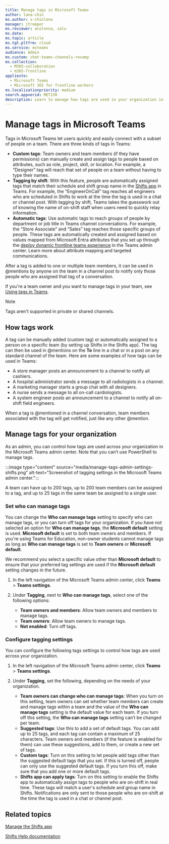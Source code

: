 ```yaml
---
title: Manage tags in Microsoft Teams
author: lana-chin
ms.author: v-chinlana
manager: jtremper
ms.reviewer: acolonna, salu
ms.date: 
ms.topic: article
ms.tgt.pltfrm: cloud
ms.service: msteams
audience: Admin
ms.custom: chat-teams-channels-revamp
ms.collection: 
  - M365-collaboration
  - m365-frontline
appliesto: 
  - Microsoft Teams
  - Microsoft 365 for frontline workers
ms.localizationpriority: medium
search.appverid: MET150
description: Learn to manage how tags are used in your organization in Microsoft Teams.
---
```


# Manage tags in Microsoft Teams

Tags in Microsoft Teams let users quickly and easily connect with a subset of people on a team. There are three kinds of tags in Teams:

- **Custom tags**: Team owners and team members (if they have permissions) can manually create and assign tags to people based on attributes, such as role, project, skill, or location. For example, a “Designer” tag will reach that set of people on a team without having to type their names.
- **Tagging by shift**: With this feature, people are automatically assigned tags that match their schedule and shift group name in the [Shifts app](https://support.microsoft.com/office/get-started-in-shifts-5f3e30d8-1821-4904-be26-c3cd25a497d6) in Teams. For example, the “EngineerOnCall” tag reaches all engineers who are scheduled in Shifts to work at the time the tag is used in a chat or channel post. With tagging by shift, Teams takes the guesswork out of knowing the name of on-shift staff when users need to quickly relay information.
- **Automatic tags**: Use automatic tags to reach groups of people by department or job title in Teams channel conversations. For example, the “Store Associate” and “Sales” tag reaches those specific groups of people. These tags are automatically created and assigned based on values mapped from Microsoft Entra attributes that you set up through the [deploy dynamic frontline teams experience](/microsoft-365/frontline/deploy-dynamic-teams-at-scale) in the Teams admin center. Learn more about attribute mapping and targeted communications.

After a tag is added to one or multiple team members, it can be used in @mentions by anyone on the team in a channel post to notify only those people who are assigned that tag of a conversation.

If you're a team owner and you want to manage tags in your team, see [Using tags in Teams](https://support.office.com/article/using-tags-in-teams-667bd56f-32b8-4118-9a0b-56807c96d91e).

> [!NOTE]
> Tags aren't supported in private or shared channels.

## How tags work

A tag can be manually added (custom tag) or automatically assigned to a person on a specific team (by setting up Shifts in the Shifts app). The tag can then be used in @mentions on the **To** line in a chat or in a post on any standard channel of the team. Here are some examples of how tags can be used in Teams:

- A store manager posts an announcement to a channel to notify all cashiers.
- A hospital administrator sends a message to all radiologists in a channel.
- A marketing manager starts a group chat with all designers.
- A nurse sends a message to all on-call cardiologists.
- A system engineer posts an announcement to a channel to notify all on-shift field engineers.

When a tag is @mentioned in a channel conversation, team members associated with the tag will get notified, just like any other @mention.

## Manage tags for your organization

As an admin, you can control how tags are used across your organization in the Microsoft Teams admin center. Note that you can’t use PowerShell to manage tags.

:::image type="content" source="media/manage-tags-admin-settings-shifts.png" alt-text="Screenshot of tagging settings in the Microsoft Teams admin center.":::

A team can have up to 200 tags, up to 200 team members can be assigned to a tag, and up to 25 tags in the same team be assigned to a single user.

### Set who can manage tags

You can change the **Who can manage tags** setting to specify who can manage tags, or you can turn off tags for your organization. If you have not selected an option for **Who can manage tags**, the **Microsoft default** setting is used. **Microsoft default** is set to both team owners and members. If you're using Teams for Education, non-owner students cannot manage tags as long as **Who can manage tags** is set to **Team owners** or **Microsoft default**.

We recommend you select a specific value other than **Microsoft default** to ensure that your preferred tag settings are used if the **Microsoft default** setting changes in the future.

1. In the left navigation of the Microsoft Teams admin center, click **Teams** \> **Teams settings**.

2. Under **Tagging**, next to **Who can manage tags**, select one of the following options:

    - **Team owners and members**: Allow team owners and members to manage tags.
    - **Team owners**: Allow team owners to manage tags.
    - **Not enabled**: Turn off tags.

### Configure tagging settings

You can configure the following tags settings to control how tags are used across your organization.

1. In the left navigation of the Microsoft Teams admin center, click **Teams** \> **Teams settings**.

2. Under **Tagging**, set the following, depending on the needs of your organization.

    - **Team owners can change who can manage tags**: When you turn on this setting, team owners can set whether team members can create and manage tags within a team and the value of the **Who can manage tags** setting is the default value for each team. If you turn off this setting, the **Who can manage tags** setting can’t be changed per team.
    - **Suggested tags**: Use this to add a set of default tags. You can add up to 25 tags, and each tag can contain a maximum of 25 characters. Team owners and members (if the feature is enabled for them) can use these suggestions, add to them, or create a new set of tags.
    - **Custom tags**: Turn on this setting to let people add tags other than the suggested default tags that you set. If this is turned off, people can only use the suggested default tags. If you turn this off, make sure that you add one or more default tags.
    - **Shifts app can apply tags**: Turn on this setting to enable the Shifts app to automatically assign tags to people who are on-shift in real time. These tags will match a user's schedule and group name in Shifts. Notifications are only sent to those people who are on-shift at the time the tag is used in a chat or channel post.

## Related topics

[Manage the Shifts app](expand-teams-across-your-org/shifts/manage-the-shifts-app-for-your-organization-in-teams.md)

[Shifts Help documentation](https://support.microsoft.com/office/apps-and-services-cc1fba57-9900-4634-8306-2360a40c665b)


